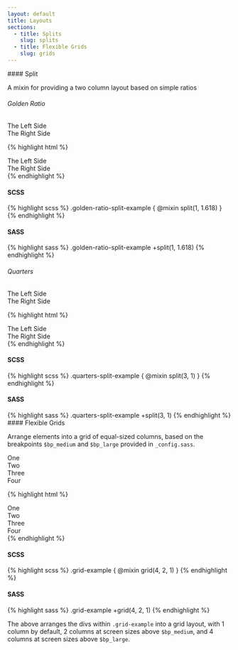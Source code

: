 ```yaml
---
layout: default
title: Layouts
sections:
  - title: Splits
    slug: splits
  - title: Flexible Grids
    slug: grids
---
```


<section class="doc-section splits" id="splits">
#### Split

A mixin for providing a two column layout based on simple ratios

###### Golden Ratio

<div class="golden-ratio-split-example">
  <div>The Left Side</div>
  <div>The Right Side</div>
</div>

{% highlight html %}
<div class="golden-ratio-split-example">
  <div>The Left Side</div>
  <div>The Right Side</div>
</div>
{% endhighlight %}

<div class="split-code">
  <div>
    <h4>SCSS</h4>
{% highlight scss %}
.golden-ratio-split-example {
  @mixin split(1, 1.618)
}
{% endhighlight %}
  </div>
  <div>
    <h4>SASS</h4>
{% highlight sass %}
.golden-ratio-split-example
  +split(1, 1.618)
{% endhighlight %}
  </div>
</div>

###### Quarters

<div class="quarters-split-example">
  <div>The Left Side</div>
  <div>The Right Side</div>
</div>

{% highlight html %}
<div class="quarters-split-example">
  <div>The Left Side</div>
  <div>The Right Side</div>
</div>
{% endhighlight %}

<div class="split-code">
  <div>
    <h4>SCSS</h4>
{% highlight scss %}
.quarters-split-example {
  @mixin split(3, 1)
}
{% endhighlight %}
  </div>
  <div>
    <h4>SASS</h4>
{% highlight sass %}
.quarters-split-example
  +split(3, 1)
{% endhighlight %}
  </div>
</div>

</section>

<section class="doc-section grids" id="grids">
#### Flexible Grids

Arrange elements into a grid of equal-sized columns, based on the breakpoints `$bp_medium` and `$bp_large` provided in `_config.sass`.

<div class="grid-example">
  <div>One</div>
  <div>Two</div>
  <div>Three</div>
  <div>Four</div>
</div>

{% highlight html %}
<div class="grid-example">
  <div>One</div>
  <div>Two</div>
  <div>Three</div>
  <div>Four</div>
</div>
{% endhighlight %}

<div class="split-code">
  <div>
    <h4>SCSS</h4>
{% highlight scss %}
.grid-example {
  @mixin grid(4, 2, 1)
}
{% endhighlight %}
  </div>
  <div>
    <h4>SASS</h4>
{% highlight sass %}
.grid-example
  +grid(4, 2, 1)
{% endhighlight %}
  </div>
</div>


The above arranges the divs within `.grid-example` into a grid layout, with 1 column by default, 2 columns at screen sizes above `$bp_medium`, and 4 columns at screen sizes above `$bp_large`.
</section>